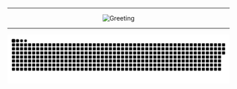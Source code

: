 <hr>  
  <p align="center">
  <img src="https://readme-typing-svg.herokuapp.com?font=consolas&color=%2310E91F&size=28&center=true&width=550&height=50&lines=WELCOME+TO+DESDE'S+GITHUB+PROFILE!" alt="Greeting">
  </p>
<hr>


![Snake animation](https://github.com/Pepyn0/Pepyn0/blob/output/github-contribution-grid-snake.svg)

